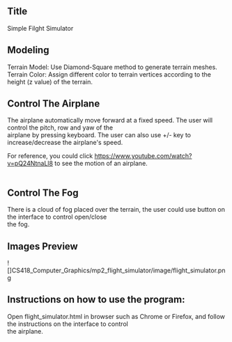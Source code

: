 
## Title
Simple Filght Simulator

## Modeling
Terrain Model: Use Diamond-Square method to generate terrain meshes. </br>
Terrain Color: Assign different color to terrain vertices according to the height (z value) of the terrain. </br>

## Control The Airplane
The airplane automatically move forward at a fixed speed. The user will control the pitch, row and yaw of the </br>
airplane by pressing keyboard. The user can also use +/- key to increase/decrease the airplane's speed.</br>

For reference, you could click https://www.youtube.com/watch?v=pQ24NtnaLl8 to see the motion of an airplane.</br>
          
## Control The Fog
There is a cloud of fog placed over the terrain, the user could use button on the interface to control open/close </br>
the fog.</br>

## Images Preview
![]CS418_Computer_Graphics/mp2_flight_simulator/image/flight_simulator.png
      

## Instructions on how to use the program:
Open flight_simulator.html in browser such as Chrome or Firefox, and follow the instructions on the interface to control </br>
the airplane. </br>


